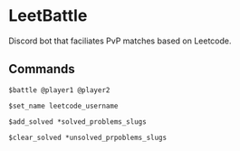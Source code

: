 # LeetBattle

Discord bot that faciliates PvP matches based on Leetcode.

## Commands

```
$battle @player1 @player2
```

```
$set_name leetcode_username
```

```
$add_solved *solved_problems_slugs
```

```
$clear_solved *unsolved_prpoblems_slugs
```